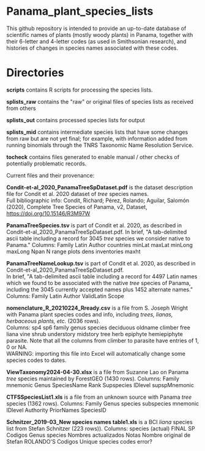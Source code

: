 # Panama_plant_species_lists

This github repository is intended to provide an up-to-date database of scientific names of plants (mostly woody plants) in Panama, 
together with their 6-letter and 4-letter codes (as used in Smithsonian research), and histories of changes in species names associated with these codes. 

# Directories

**scripts** contains R scripts for processing the species lists.

**splists_raw**  contains the "raw" or original files of species lists as received from others   

**splists_out** contains processed species lists for output 

**splists_mid**  contains intermediate species lists that have some changes from raw but are not yet final; for example, with information added from running binomials through the TNRS Taxonomic Name Resolution Service. 

**tocheck** contains files generated to enable manual / other checks of potentially problematic records.



Current files and their provenance:

**Condit-et-al_2020_PanamaTreeSpDataset.pdf** is the dataset description file for Condit et al. 2020 dataset of *tree* species names.  
Full bibliographic info: Condit, Richard; Pérez, Rolando; Aguilar, Salomón (2020), Complete Tree Species of Panama, v2, Dataset, https://doi.org/10.15146/R3M97W

**PanamaTreeSpecies.tsv** is part of Condit et al. 2020, as described in Condit-et-al_2020_PanamaTreeSpDataset.pdf. 
In brief, "A tab-delimited ascii table including a record for 3045 *tree* species we consider native to Panama."
Columns: Family	Latin	Author	countries	minLat	maxLat	minLong	maxLong	Npan	N	range	plots	dens	inventories	maxht

**PanamaTreeNameLookup.tsv** is part of Condit et al. 2020, as described in Condit-et-al_2020_PanamaTreeSpDataset.pdf.  
In brief, "A tab-delimited ascii table including a record for 4497 Latin names which we found to be associated with the native *tree* species of Panama, including the 3045 currently accepted names plus 1452 alternate names."
Columns: Family	Latin	Author	ValidLatin	Scope

**nomenclature_R_20210224_Rready.csv** is a file from S. Joseph Wright with Panama plant species codes and info, including *trees, lianas, herbaceous plants, etc.* (2036 rows).  
Columns: sp4	sp6	family	genus	species	deciduous	oldname	climber	free	liana	vine	shrub	understory	midstory	tree	herb	epiphyte	hemiepiphyte	parasite.
Note that all the columns from climber to parasite have entries of 1, 0 or NA.  
WARNING: importing this file into Excel will automatically change some species codes to dates.  

**ViewTaxonomy2024-04-30.xlsx** is a file from Suzanne Lao on Panama *tree* species maintained by ForestGEO (1430 rows).
Columns: Family mnemonic	Genus	SpeciesName	Rank Supspecies IDlevel supspMnemonic

**CTFSSpeciesList1.xls** is a file from an unknown source with Panama *tree* species (1362 rows). 
Columns: Family	Genus	species	subspecies	mnemonic	IDlevel	Authority	PriorNames	SpeciesID

**Schnitzer_2019-03_New species names table1.xls** is a BCI *liana* species list from Stefan Schnitzer (223 rows)).
Columns: species (actual)	FINAL SP Codigos	Genus	species	Nombres actualizados	Notas	Nombre original de Stefan	ROLANDO'S Codigos	Unique species codes	error?




